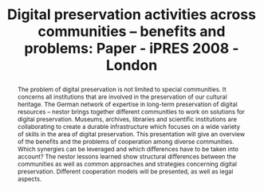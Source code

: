 ---
abstract: The problem of digital preservation is not limited to special communities.
  It concerns all institutions that are involved in the preservation of our cultural
  heritage. The German network of expertise in long-term preservation of digital resources
  – nestor brings together different communities to work on solutions for digital
  preservation. Museums, archives, libraries and scientific institutions are collaborating
  to create a durable infrastructure which focuses on a wide variety of skills in
  the area of digital preservation. This presentation will give an overview of the
  benefits and the problems of cooperation among diverse communities. Which synergies
  can be leveraged and which differences have to be taken into account? The nestor
  lessons learned show structural differences between the communities as well as common
  approaches and strategies concerning digital preservation. Different cooperation
  models will be presented, as well as legal aspects.
creators:
- Schumann, Natascha
date: null
document_url: https://services.phaidra.univie.ac.at/api/object/o:294186/download
grand_parent: iPRES
institutions: []
keywords:
- london
landing_page_url: https://phaidra.univie.ac.at/o:294186
language: eng
layout: publication
license: CC BY-SA 3.0 AT
notes_url: null
parent: iPRES 2008
presentation_url: null
size: 28104
source_name: iPRES
title: 'Digital preservation activities across communities – benefits and problems:
  Paper - iPRES 2008 - London'
type: paper
year: 2008
---